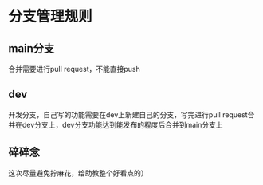 # 分支管理规则
## main分支
合并需要进行pull request，不能直接push
## dev
开发分支，自己写的功能需要在dev上新建自己的分支，写完进行pull request合并在dev分支上，dev分支功能达到能发布的程度后合并到main分支上
## 碎碎念
这次尽量避免拧麻花，给助教整个好看点的）